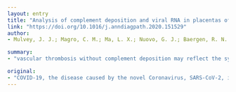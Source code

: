 ```yaml
---
layout: entry
title: "Analysis of complement deposition and viral RNA in placentas of COVID-19 patients"
link: "https://doi.org/10.1016/j.anndiagpath.2020.151529"
author:
- Mulvey, J. J.; Magro, C. M.; Ma, L. X.; Nuovo, G. J.; Baergen, R. N.

summary:
- "vascular thrombosis without complement deposition may reflect the systemic nature of COVID-19's procoagulant effects unrelated to systemic complement activation. All five full-term births showed histology indicative of fetal vascular malperfusion characterized by focal avascular villi and thrombi. The finding of vascular and microvascular injury syndrome is unrelated. Thrombs without complement. deposition could reflect the systemsic nature. of the disease. We had the opportunity to study the placental pathology may have its roots in."

original:
- "COVID-19, the disease caused by the novel Coronavirus, SARS-CoV-2, is increasingly being recognized as a systemic thrombotic and microvascular injury syndrome that may have its roots in complement activation. We had the opportunity to study the placental pathology of five full-term births to COVID-19 patients. All five exhibited histology indicative of fetal vascular malperfusion characterized by focal avascular villi and thrombi in larger fetal vessels. Vascular complement deposition in the placentas was not abnormal, and staining for viral RNA and viral spike protein was negative. While all cases resulted in healthy, term deliveries, these findings indicate the systemic nature of COVID-19 infection. The finding of vascular thrombosis without complement deposition may reflect the systemic nature of COVID-19's procoagulant effects unrelated to systemic complement activation."
---
```


